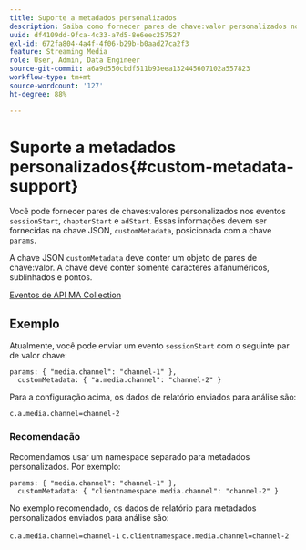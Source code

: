 ```yaml
---
title: Suporte a metadados personalizados
description: Saiba como fornecer pares de chave:valor personalizados nos eventos sessionStart, chapterStart e adStart.
uuid: df4109dd-9fca-4c33-a7d5-8e6eec257527
exl-id: 672fa804-4a4f-4f06-b29b-b0aad27ca2f3
feature: Streaming Media
role: User, Admin, Data Engineer
source-git-commit: a6a9d550cbdf511b93eea132445607102a557823
workflow-type: tm+mt
source-wordcount: '127'
ht-degree: 88%

---
```


# Suporte a metadados personalizados{#custom-metadata-support}

Você pode fornecer pares de chaves:valores personalizados nos eventos `sessionStart`, `chapterStart` e `adStart`. Essas informações devem ser fornecidas na chave JSON, `customMetadata`, posicionada com a chave `params`.

A chave JSON `customMetadata` deve conter um objeto de pares de chave:valor. A chave deve conter somente caracteres alfanuméricos, sublinhados e pontos.

[Eventos de API MA Collection](../mc-api-ref/mc-api-events-req.md)

## Exemplo

Atualmente, você pode enviar um evento `sessionStart` com o seguinte par de valor chave:

```
params: { "media.channel": "channel-1" },
  customMetadata: { "a.media.channel": "channel-2" }
```

Para a configuração acima, os dados de relatório enviados para análise são:

`c.a.media.channel=channel-2`

### Recomendação

Recomendamos usar um namespace separado para metadados personalizados. Por exemplo:

```
params: { "media.channel": "channel-1" },
  customMetadata: { "clientnamespace.media.channel": "channel-2" }
```

No exemplo recomendado, os dados de relatório para metadados personalizados enviados para análise são:

`c.a.media.channel=channel-1`
`c.clientnamespace.media.channel=channel-2`
